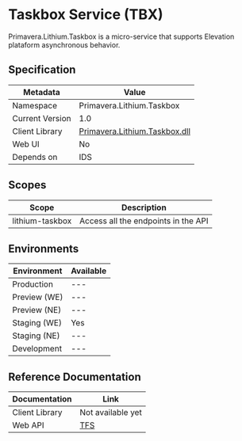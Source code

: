 # Taskbox Service (TBX)

Primavera.Lithium.Taskbox is a micro-service that supports Elevation plataform asynchronous behavior. 

## Specification

| Metadata | Value |
| - | - |
| Namespace | Primavera.Lithium.Taskbox |
| Current Version | 1.0 |
| Client Library | [Primavera.Lithium.Taskbox.dll]() |
| Web UI | No |
| Depends on | IDS

## Scopes

| Scope | Description |
| - | - |
| lithium-taskbox | Access all the endpoints in the API |

## Environments

| Environment | Available |
| - | - |
| Production | --- |
| Preview (WE) | --- |
| Preview (NE) | --- |
| Staging (WE) | Yes |
| Staging (NE) | --- |
| Development | --- |

## Reference Documentation

| Documentation | Link |
| - | - |
| Client Library | Not available yet |
| Web API | [TFS](https://tfs.primaverabss.com/tfs/P.TEC.Elevation/Lithium/_versionControl?path=%24%2FLithium%2FMicroservices%2FCommon%2FTBX%2FMainline%2Freadme.md&version=T&_a=preview) |